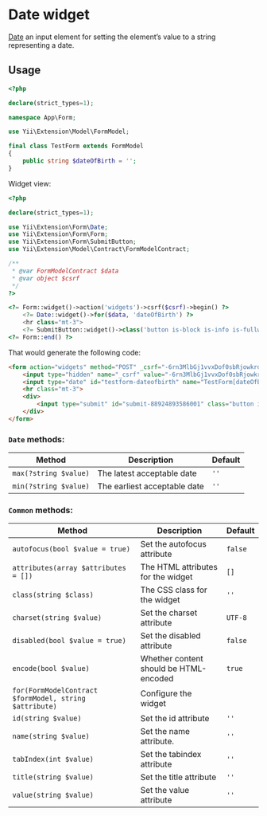 # Date widget

[Date](https://www.w3.org/TR/2012/WD-html-markup-20120329/input.date.html#input.date) an input element for setting the element’s value to a string representing a date.

## Usage

```php
<?php

declare(strict_types=1);

namespace App\Form;

use Yii\Extension\Model\FormModel;

final class TestForm extends FormModel
{
    public string $dateOfBirth = '';
}
```

Widget view:

```php
<?php

declare(strict_types=1);

use Yii\Extension\Form\Date;
use Yii\Extension\Form\Form;
use Yii\Extension\Form\SubmitButton;
use Yii\Extension\Model\Contract\FormModelContract;

/**
 * @var FormModelContract $data
 * @var object $csrf
 */
?>

<?= Form::widget()->action('widgets')->csrf($csrf)->begin() ?>
    <?= Date::widget()->for($data, 'dateOfBirth') ?>
    <hr class="mt-3">
    <?= SubmitButton::widget()->class('button is-block is-info is-fullwidth')->value('Save') ?>
<?= Form::end() ?>
```

That would generate the following code:

```html
<form action="widgets" method="POST" _csrf="-6rn3MlbGj1vvxDof0sbRjowkrdEAkIbjCzsLYUp77WU5pWe-wxdfBvWZ9oaeCwiWHHc3xJ1KS-7a9xB7ECl-Q==">
    <input type="hidden" name="_csrf" value="-6rn3MlbGj1vvxDof0sbRjowkrdEAkIbjCzsLYUp77WU5pWe-wxdfBvWZ9oaeCwiWHHc3xJ1KS-7a9xB7ECl-Q==">
    <input type="date" id="testform-dateofbirth" name="TestForm[dateOfBirth]">
    <hr class="mt-3">
    <div>
        <input type="submit" id="submit-88924893586001" class="button is-block is-info is-fullwidth" name="submit-88924893586001" value="Save">
    </div>
</form>
```

### `Date` methods: 

| Method                | Description                  | Default |
|-----------------------|------------------------------|---------|
| `max(?string $value)` | The latest acceptable date   | `''`    |
| `min(?string $value)` | The earliest acceptable date | `''`    |

### `Common` methods:

| Method                                                  | Description                            | Default |
|---------------------------------------------------------|----------------------------------------|---------|
| `autofocus(bool $value = true)`                         | Set the autofocus attribute            | `false` |
| `attributes(array $attributes = [])`                    | The HTML attributes for the widget     | `[]`    |
| `class(string $class)`                                  | The CSS class for the widget           | `''`    |
| `charset(string $value)`                                | Set the charset attribute              | `UTF-8` |
| `disabled(bool $value = true)`                          | Set the disabled attribute             | `false` |
| `encode(bool $value)`                                   | Whether content should be HTML-encoded | `true`  |
| `for(FormModelContract $formModel, string $attribute)` | Configure the widget                   |         |
| `id(string $value)`                                     | Set the id attribute                   | `''`    |
| `name(string $value)`                                   | Set the name attribute.                | `''`    |
| `tabIndex(int $value)`                                  | Set the tabindex attribute             | `''`    |
| `title(string $value)`                                  | Set the title attribute                | `''`    |
| `value(string $value)`                                  | Set the value attribute                | `''`    |

